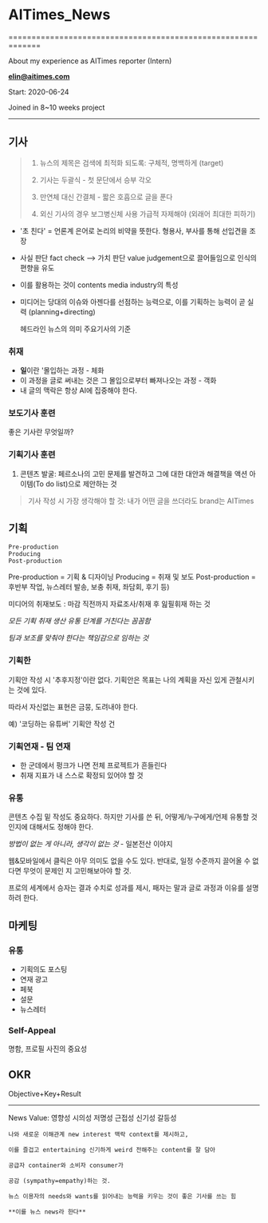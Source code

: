 # AITimes_News

=============================================================

About my experience as AITimes reporter (Intern)

**elin@aitimes.com**

Start: 2020-06-24 

Joined in 8~10 weeks project

-------------------------------------------------------------

## 기사

> 1. 뉴스의 제목은 검색에 최적화 되도록: 구체적, 명백하게 (target)
>
> 2. 기사는 두괄식 - 첫 문단에서 승부 각오
>
> 3. 만연체 대신 간결체 - 짧은 호흡으로 글을 푼다
>
> 4. 외신 기사의 경우 보그병신체 사용 가급적 자제해야 (외래어 최대한 피하기)

- '초 친다' = 언론계 은어로 논리의 비약을 뜻한다. 형용사, 부사를 통해 선입견을 조장
- 사실 판단 fact check --> 가치 판단 value judgement으로 끌어들임으로 인식의 편향을 유도
- 이를 활용하는 것이 contents media industry의 특성
- 미디어는 당대의 이슈와 아젠다를 선점하는 능력으로, 이를 기획하는 능력이 곧 실력 (planning+directing)

  헤드라인 뉴스의 의미
  주요기사의 기준

### 취재
  
  - **일**이란 '몰입하는 과정 - 체화
  - 이 과정을 글로 써내는 것은 그 몰입으로부터 빠져나오는 과정 - 객화
  - 내 글의 맥락은 항상 AI에 집중해야 한다. 
  

### 보도기사 훈련

  좋은 기사란 무엇일까?

### 기획기사 훈련

  1. 콘텐츠 발굴: 페르소나의 고민 문제를 발견하고 그에 대한 대안과 해결책을 액션 아이템(To do list)으로 제안하는 것
  
  > 기사 작성 시 가장 생각해야 할 것: 내가 어떤 글을 쓰더라도 brand는 AITimes
  
  

## 기획
  
  ```
  Pre-production 
  Producing
  Post-production
  ```
  
  Pre-production = 기획 & 디자이닝
  Producing = 취재 및 보도
  Post-production = 후반부 작업, 뉴스레터 발송, 보충 취재, 좌담회, 후기 등)
  
  
  미디어의 취재보도 : 마감 직전까지 자료조사/취재 후 잂필휘재 하는 것
  
  *모든 기획 취재 생산 유통 단계를 거친다는 꼼꼼함*
  
  *팀과 보조를 맞춰야 한다는 책임감으로 임하는 것*

### 기획한

  기획안 작성 시 '추후지정'이란 없다. 기획안은 목표는 나의 계획을 자신 있게 관철시키는 것에 있다. 
  
  따라서 자신없는 표현은 금뭉, 도려내야 한다. 
  
  예) '코딩하는 유튜버' 기획안 작성 건

### 기획연재 - 팀 연재
  
  - 한 군데에서 펑크가 나면 전체 프로젝트가 흔들린다
  - 취재 지표가 내 스스로 확정되 있어야 할 것

### 유통
  
  콘텐츠 수집 밑 작성도 중요하다. 하지만 기사를 쓴 뒤, 어떻게/누구에게/언제 유통할 것인지에 대해서도 정해야 한다. 
  
  *방법이 없는 게 아니라, 생각이 없는 것* - 일본전산 이야지
  
  웹&모바일에서 클릭은 아무 의미도 없을 수도 있다. 반대로, 일정 수준까지 끌어올 수 없다면 무엇이 문제인 지 고민해보아야 할 것.
  
  프로의 세계에서 승자는 결과 수치로 성과를 제시, 패자는 말과 글로 과정과 이유를 설명하려 한다. 
  

## 마케팅

### 유통

  - 기획의도 포스팅 
  - 연재 광고
  - 페북
  - 설문 
  - 뉴스레터

### Self-Appeal
  
  명함, 프로필 사진의 중요성
  
## OKR

  Objective+Key+Result


-------------------------------------------------------------


News Value: 
  영향성 시의성 저명성 근접성 신기성 갈등성

```
나와 새로운 이해관계 new interest 맥락 context를 제시하고, 

이를 즐겁고 entertaining 신기하게 weird 전해주는 content를 잘 담아

공급자 container와 소비자 consumer가 

공감 (sympathy=empathy)하는 것.

뉴스 이용자의 needs와 wants를 읽어내는 능력을 키우는 것이 좋은 기사를 쓰는 힘

**이를 뉴스 news라 한다**
```

